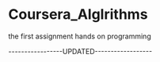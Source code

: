 # Coursera_Alglrithms
the first assignment hands on programming

-----------------UPDATED------------------